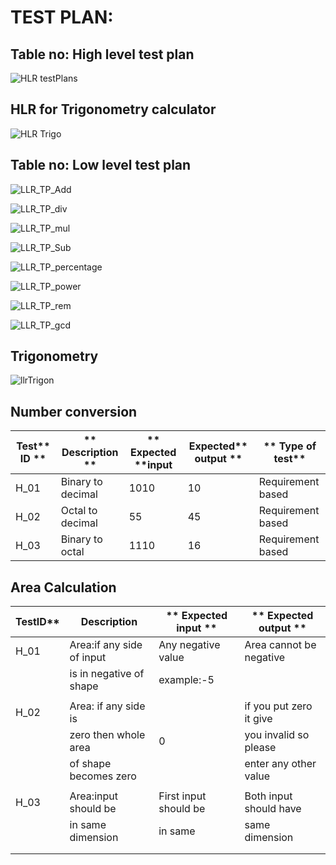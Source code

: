 
# TEST PLAN:

## Table no: High level test plan

![HLR testPlans](https://user-images.githubusercontent.com/78867425/107875137-2bb7d980-6ee4-11eb-9d59-2f54f8cfb03e.PNG)

## HLR for Trigonometry calculator

![HLR Trigo](https://user-images.githubusercontent.com/78873487/107902724-45513380-6f6d-11eb-9e34-8d44aadf245e.PNG)



## Table no: Low level test plan

![LLR_TP_Add](https://user-images.githubusercontent.com/78867425/107875216-9a953280-6ee4-11eb-9626-f5121f2767f6.PNG)

![LLR_TP_div](https://user-images.githubusercontent.com/78867425/107875219-9bc65f80-6ee4-11eb-9639-4d1d029bc020.PNG)

![LLR_TP_mul](https://user-images.githubusercontent.com/78867425/107875220-9c5ef600-6ee4-11eb-84ed-87039556ebef.PNG)

![LLR_TP_Sub](https://user-images.githubusercontent.com/78867425/107875224-9f59e680-6ee4-11eb-9c0c-dc7c00213b51.PNG)

![LLR_TP_percentage](https://user-images.githubusercontent.com/78867425/111060577-ed521200-84c3-11eb-97c5-e6e6d95f9b0f.PNG)

![LLR_TP_power](https://user-images.githubusercontent.com/78867425/111060578-ee833f00-84c3-11eb-8b51-fd26a89d915a.PNG)

![LLR_TP_rem](https://user-images.githubusercontent.com/78867425/111060580-efb46c00-84c3-11eb-9ff4-acc0172c8248.PNG)

![LLR_TP_gcd](https://user-images.githubusercontent.com/78867425/111060583-f4792000-84c3-11eb-8b8d-9d3c1c756e83.PNG)


## Trigonometry
![llrTrigon](https://user-images.githubusercontent.com/78873487/107903865-55b6dd80-6f70-11eb-8b56-900a40c8313a.PNG)

## Number conversion
| **Test**** ID **|** Description **|** Expected ****input** | **Expected**** output **|** Type of test** |
| ---             | --- | --- | --- | --- |
| H\_01           | Binary to decimal | 1010 | 10 | Requirement based |
| H\_02           | Octal to decimal | 55 | 45 | Requirement based |
| H\_03           | Binary to octal | 1110 | 16 | Requirement based |


## Area Calculation

**Test**ID**   |**Description**          | ** Expected input **     | ** Expected output **   |       
|--------------|-------------------------|--------------------------|-------------------------|            
| H\_01        |Area:if any side of input|  Any negative value      |  Area cannot be negative|                                 
|              | is in negative of shape |  example:-5              |                         |
|              |                         |                          |                         | 
|  H\_02       | Area: if any side is    |                          |  if you put zero it give|                             
|              | zero then whole area    |       0                  |  you invalid so please  |                  
|              | of shape becomes zero   |                          |  enter any other value  |                  
|              |                         |                          |                         |
| H\_03        | Area:input should be    | First input should be    | Both input should have  |                                          
|              | in same dimension       | in same                  |  same dimension         |                   
|              |                         |                          |                         |
|              |                         |                          |                         | 





      
                       

